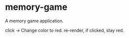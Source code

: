 # memory-game

A memory game application.

click -> Change color to red. re-render, if clicked, stay red.
